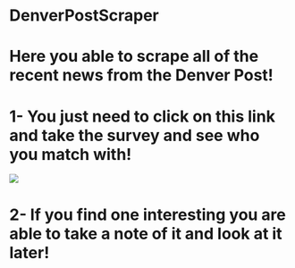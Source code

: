 # DenverPostScraper

# Here you able to scrape all of the recent news from the Denver Post!

# 1- You just need to click on this link and take the survey and see who you match with!
![](assets/images/Denver-Scraper.png)

# 2- If you find one interesting you are able to take a note of it and look at it later!
